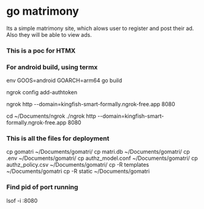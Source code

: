 # go matrimony
Its a simple matrimony site, which alows user to register and post their ad. Also they will be able to view ads.

### This is a poc for HTMX

### For android build, using termx
env GOOS=android GOARCH=arm64 go build

ngrok config add-authtoken 



ngrok http --domain=kingfish-smart-formally.ngrok-free.app 8080


cd ~/Documents/ngrok
./ngrok http --domain=kingfish-smart-formally.ngrok-free.app 8080


### This is all the files for deployment

cp gomatri ~/Documents/gomatri/
cp matri.db ~/Documents/gomatri/
cp .env ~/Documents/gomatri/
cp authz_model.conf ~/Documents/gomatri/
cp authz_policy.csv ~/Documents/gomatri/
cp -R templates ~/Documents/gomatri
cp -R static ~/Documents/gomatri

### Find pid of port running 
lsof -i :8080
